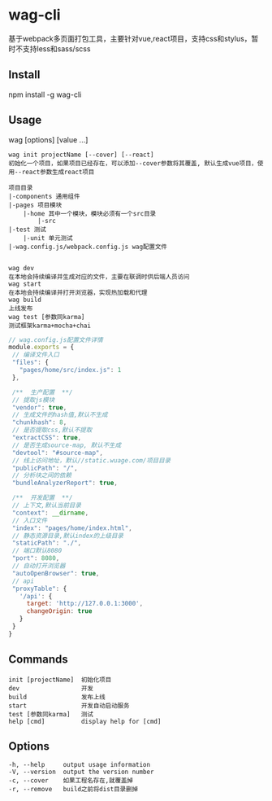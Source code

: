 # wag-cli
基于webpack多页面打包工具，主要针对vue,react项目，支持css和stylus，暂时不支持less和sass/scss

## Install

npm install -g wag-cli

## Usage
wag [options] [value ...]

```
wag init projectName [--cover] [--react]
初始化一个项目，如果项目已经存在，可以添加--cover参数将其覆盖, 默认生成vue项目，使用--react参数生成react项目

项目目录
|-components 通用组件
|-pages 项目模块
    |-home 其中一个模块，模块必须有一个src目录
        |-src
|-test 测试
    |-unit 单元测试
|-wag.config.js/webpack.config.js wag配置文件


wag dev
在本地会持续编译并生成对应的文件，主要在联调时供后端人员访问
wag start
在本地会持续编译并打开浏览器，实现热加载和代理
wag build
上线发布
wag test [参数同karma]
测试框架karma+mocha+chai
```

```javascript
// wag.config.js配置文件详情
module.exports = {
 // 编译文件入口
 "files": {
   "pages/home/src/index.js": 1
 },

 /**  生产配置  **/
 // 提取js模块
 "vendor": true,
 // 生成文件的hash值,默认不生成
 "chunkhash": 8,
 // 是否提取css,默认不提取
 "extractCSS": true,
 // 是否生成source-map, 默认不生成
 "devtool": "#source-map",
 // 线上访问地址，默认//static.wuage.com/项目目录
 "publicPath": "/",
 // 分析块之间的依赖
 "bundleAnalyzerReport": true,

 /**  开发配置  **/
 // 上下文,默认当前目录
 "context": __dirname,
 // 入口文件
 "index": "pages/home/index.html",
 // 静态资源目录,默认index的上级目录
 "staticPath": "./",
 // 端口默认8080
 "port": 8080,
 // 自动打开浏览器
 "autoOpenBrowser": true,
 // api
 "proxyTable": {
   '/api': {
     target: 'http://127.0.0.1:3000',
     changeOrigin: true
   }
 }
} 
```


## Commands

    init [projectName]  初始化项目
    dev                 开发
    build               发布上线
    start               开发自动启动服务
    test [参数同karma]   测试
    help [cmd]          display help for [cmd]

## Options

    -h, --help     output usage information
    -V, --version  output the version number
    -c, --cover    如果工程名存在,就覆盖掉
    -r, --remove   build之前将dist目录删掉

